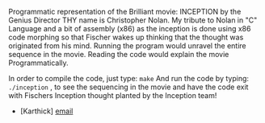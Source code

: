 Programmatic representation of the Brilliant movie: INCEPTION by the Genius Director THY name is Christopher Nolan.
My tribute to Nolan in "C" Language and a bit of assembly (x86) as the inception is done using x86 code morphing so that Fischer wakes up thinking that the thought was originated from his mind. Running the program would unravel the entire sequence in the movie. Reading the code would explain the movie Programmatically.

In order to compile the code, just type: `make`
And run the code by typing: `./inception` ,
to see the sequencing in the movie and have the code exit with Fischers Inception thought planted by the Inception team!

- [Karthick] [email]

[email]: mailto:a.r.karthick@gmail.com 
